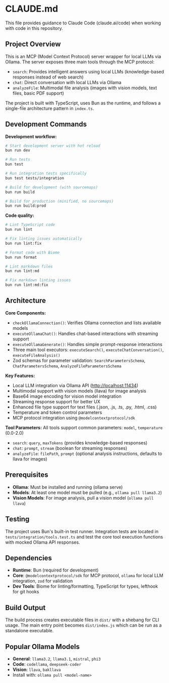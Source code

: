 # CLAUDE.md

This file provides guidance to Claude Code (claude.ai/code) when working with code in this repository.

## Project Overview

This is an MCP (Model Context Protocol) server wrapper for local LLMs via Ollama. The server exposes three main tools through the MCP protocol:

- `search`: Provides intelligent answers using local LLMs (knowledge-based responses instead of web search)
- `chat`: Direct conversation with local LLMs via Ollama
- `analyzeFile`: Multimodal file analysis (images with vision models, text files, basic PDF support)

The project is built with TypeScript, uses Bun as the runtime, and follows a single-file architecture pattern in `index.ts`.

## Development Commands

**Development workflow:**

```bash
# Start development server with hot reload
bun run dev

# Run tests
bun test

# Run integration tests specifically
bun test tests/integration

# Build for development (with sourcemaps)
bun run build

# Build for production (minified, no sourcemaps)
bun run build:prod
```

**Code quality:**

```bash
# Lint TypeScript code
bun run lint

# Fix linting issues automatically
bun run lint:fix

# Format code with Biome
bun run format

# Lint markdown files
bun run lint:md

# Fix markdown linting issues
bun run lint:md:fix
```

## Architecture

**Core Components:**

- `checkOllamaConnection()`: Verifies Ollama connection and lists available models
- `executeOllamaChat()`: Handles chat-based interactions with streaming support
- `executeOllamaGenerate()`: Handles simple prompt-response interactions
- Three main tool executors: `executeSearch()`, `executeChatConversation()`, `executeFileAnalysis()`
- Zod schemas for parameter validation: `SearchParametersSchema`, `ChatParametersSchema`, `AnalyzeFileParametersSchema`

**Key Features:**

- Local LLM integration via Ollama API (<http://localhost:11434>)
- Multimodal support with vision models (llava) for image analysis
- Base64 image encoding for vision model integration
- Streaming response support for better UX
- Enhanced file type support for text files (.json, .js, .ts, .py, .html, .css)
- Temperature and token control parameters
- MCP protocol integration using `@modelcontextprotocol/sdk`

**Tool Parameters:**
All tools support common parameters: `model`, `temperature` (0.0-2.0)

- `search`: `query`, `maxTokens` (provides knowledge-based responses)
- `chat`: `prompt`, `stream` (boolean for streaming responses)
- `analyzeFile`: `filePath`, `prompt` (optional analysis instructions, defaults to llava for images)

## Prerequisites

- **Ollama**: Must be installed and running (ollama serve)
- **Models**: At least one model must be pulled (e.g., `ollama pull llama3.2`)
- **Vision Models**: For image analysis, pull a vision model (`ollama pull llava`)

## Testing

The project uses Bun's built-in test runner. Integration tests are located in `tests/integration/tools.test.ts` and test the core tool execution functions with mocked Ollama API responses.

## Dependencies

- **Runtime**: Bun (required for development)
- **Core**: `@modelcontextprotocol/sdk` for MCP protocol, `ollama` for local LLM integration, `zod` for validation
- **Dev Tools**: Biome for linting/formatting, TypeScript for types, lefthook for git hooks

## Build Output

The build process creates executable files in `dist/` with a shebang for CLI usage. The main entry point becomes `dist/index.js` which can be run as a standalone executable.

## Popular Ollama Models

- **General**: `llama3.2`, `llama3.1`, `mistral`, `phi3`
- **Code**: `codellama`, `deepseek-coder`  
- **Vision**: `llava`, `bakllava`
- Install with: `ollama pull <model-name>`

